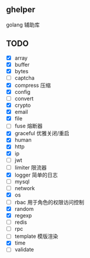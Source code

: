 ## ghelper

golang 辅助库

## TODO

- [x] array
- [x] buffer
- [x] bytes
- [ ] captcha
- [x] compress 压缩
- [x] config
- [ ] convert
- [x] crypto
- [x] email
- [x] file
- [ ] fuse 熔断器
- [x] graceful 优雅关闭/重启
- [x] human
- [x] http
- [x] ip
- [ ] jwt
- [ ] limiter 限流器
- [x] logger 简单的日志
- [ ] mysql
- [ ] network
- [x] os
- [ ] rbac 用于角色的权限访问控制
- [x] random
- [x] regexp
- [ ] redis
- [ ] rpc
- [ ] template 模版渲染
- [x] time
- [ ] validate
